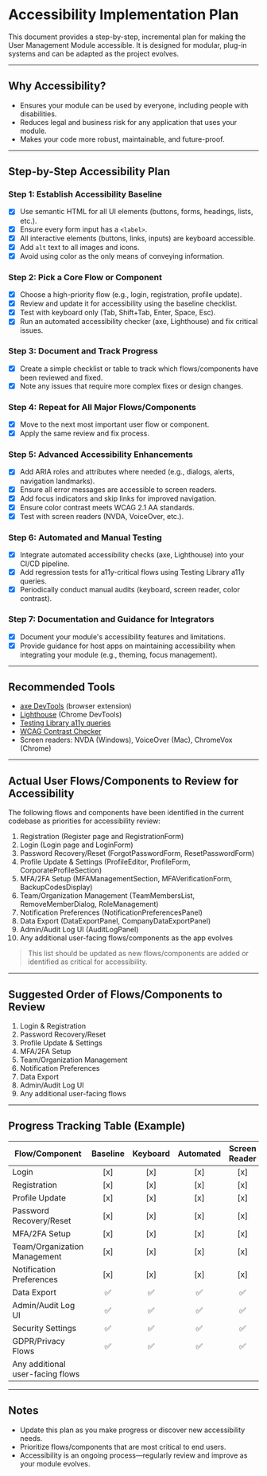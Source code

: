 # Accessibility Implementation Plan

This document provides a step-by-step, incremental plan for making the User Management Module accessible. It is designed for modular, plug-in systems and can be adapted as the project evolves.

---

## Why Accessibility?
- Ensures your module can be used by everyone, including people with disabilities.
- Reduces legal and business risk for any application that uses your module.
- Makes your code more robust, maintainable, and future-proof.

---

## Step-by-Step Accessibility Plan

### **Step 1: Establish Accessibility Baseline**
- [x] Use semantic HTML for all UI elements (buttons, forms, headings, lists, etc.).
- [x] Ensure every form input has a `<label>`.
- [x] All interactive elements (buttons, links, inputs) are keyboard accessible.
- [x] Add `alt` text to all images and icons.
- [x] Avoid using color as the only means of conveying information.

### **Step 2: Pick a Core Flow or Component**
- [x] Choose a high-priority flow (e.g., login, registration, profile update).
- [x] Review and update it for accessibility using the baseline checklist.
- [x] Test with keyboard only (Tab, Shift+Tab, Enter, Space, Esc).
- [x] Run an automated accessibility checker (axe, Lighthouse) and fix critical issues.

### **Step 3: Document and Track Progress**
- [x] Create a simple checklist or table to track which flows/components have been reviewed and fixed.
- [x] Note any issues that require more complex fixes or design changes.

### **Step 4: Repeat for All Major Flows/Components**
- [x] Move to the next most important user flow or component.
- [x] Apply the same review and fix process.

### **Step 5: Advanced Accessibility Enhancements**
- [x] Add ARIA roles and attributes where needed (e.g., dialogs, alerts, navigation landmarks).
- [x] Ensure all error messages are accessible to screen readers.
- [x] Add focus indicators and skip links for improved navigation.
- [x] Ensure color contrast meets WCAG 2.1 AA standards.
- [x] Test with screen readers (NVDA, VoiceOver, etc.).

### **Step 6: Automated and Manual Testing**
- [x] Integrate automated accessibility checks (axe, Lighthouse) into your CI/CD pipeline.
- [x] Add regression tests for a11y-critical flows using Testing Library a11y queries.
- [x] Periodically conduct manual audits (keyboard, screen reader, color contrast).

### **Step 7: Documentation and Guidance for Integrators**
- [x] Document your module's accessibility features and limitations.
- [x] Provide guidance for host apps on maintaining accessibility when integrating your module (e.g., theming, focus management).

---

## Recommended Tools
- [axe DevTools](https://www.deque.com/axe/devtools/) (browser extension)
- [Lighthouse](https://developers.google.com/web/tools/lighthouse) (Chrome DevTools)
- [Testing Library a11y queries](https://testing-library.com/docs/ecosystem-queries/#a11y-queries)
- [WCAG Contrast Checker](https://webaim.org/resources/contrastchecker/)
- Screen readers: NVDA (Windows), VoiceOver (Mac), ChromeVox (Chrome)

---

## Actual User Flows/Components to Review for Accessibility

The following flows and components have been identified in the current codebase as priorities for accessibility review:

1. Registration (Register page and RegistrationForm)
2. Login (Login page and LoginForm)
3. Password Recovery/Reset (ForgotPasswordForm, ResetPasswordForm)
4. Profile Update & Settings (ProfileEditor, ProfileForm, CorporateProfileSection)
5. MFA/2FA Setup (MFAManagementSection, MFAVerificationForm, BackupCodesDisplay)
6. Team/Organization Management (TeamMembersList, RemoveMemberDialog, RoleManagement)
7. Notification Preferences (NotificationPreferencesPanel)
8. Data Export (DataExportPanel, CompanyDataExportPanel)
9. Admin/Audit Log UI (AuditLogPanel)
10. Any additional user-facing flows/components as the app evolves

> This list should be updated as new flows/components are added or identified as critical for accessibility.

---

## Suggested Order of Flows/Components to Review
1. Login & Registration
2. Password Recovery/Reset
3. Profile Update & Settings
4. MFA/2FA Setup
5. Team/Organization Management
6. Notification Preferences
7. Data Export
8. Admin/Audit Log UI
9. Any additional user-facing flows

---

## Progress Tracking Table (Example)

| Flow/Component         | Baseline | Keyboard | Automated | Screen Reader | Contrast | ARIA/Advanced | Notes |
|-----------------------|:--------:|:--------:|:---------:|:-------------:|:--------:|:-------------:|-------|
| Login                 | [x]      | [x]      | [x]       | [x]           | [x]      | [x]           |       |
| Registration          | [x]      | [x]      | [x]       | [x]           | [x]      | [x]           |       |
| Profile Update        | [x]      | [x]      | [x]       | [x]           | [x]      | [x]           |       |
| Password Recovery/Reset | [x]      | [x]      | [x]       | [x]           | [x]      | [x]           |       |
| MFA/2FA Setup         | [x]      | [x]      | [x]       | [x]           | [x]      | [x]           |       |
| Team/Organization Management | [x]      | [x]      | [x]       | [x]           | [x]      | [x]           |       |
| Notification Preferences | [x]      | [x]      | [x]       | [x]           | [x]      | [x]           |       |
| Data Export           | ✅        | ✅        | ✅         | ✅             | ✅        | ✅             |       |
| Admin/Audit Log UI    | ✅        | ✅        | ✅         | ✅             | ✅        | ✅             |       |
| Security Settings         | ✅        | ✅        | ✅         | ✅             | ✅        | ✅             |       |
| GDPR/Privacy Flows       | ✅        | ✅        | ✅         | ✅             | ✅        | ✅             |       |
| Any additional user-facing flows |          |          |           |               |          |               |       |

---

## Notes
- Update this plan as you make progress or discover new accessibility needs.
- Prioritize flows/components that are most critical to end users.
- Accessibility is an ongoing process—regularly review and improve as your module evolves. 